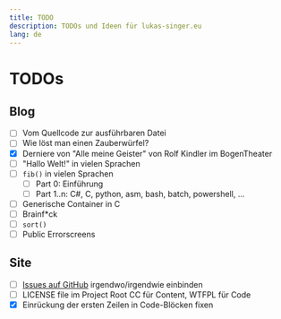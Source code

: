 ```yaml
---
title: TODO
description: TODOs und Ideen für lukas-singer.eu
lang: de
---
```


TODOs
=====

Blog
----

- [ ] Vom Quellcode zur ausführbaren Datei
- [ ] Wie löst man einen Zauberwürfel?
- [X] Derniere von "Alle meine Geister" von Rolf Kindler im BogenTheater
- [ ] "Hallo Welt!" in vielen Sprachen
- [ ] `fib()` in vielen Sprachen
    - [ ] Part 0: Einführung
    - [ ] Part 1..n: C#, C, python, asm, bash, batch, powershell, ...
- [ ] Generische Container in C
- [ ] Brainf*ck
- [ ] `sort()`
- [ ] Public Errorscreens

Site
----

- [ ] [Issues auf GitHub](https://github.com/linluk/lukas-singer.eu/issues) irgendwo/irgendwie einbinden
- [ ] LICENSE file im Project Root CC für Content, WTFPL für Code
- [X] Einrückung der ersten Zeilen in Code-Blöcken fixen
